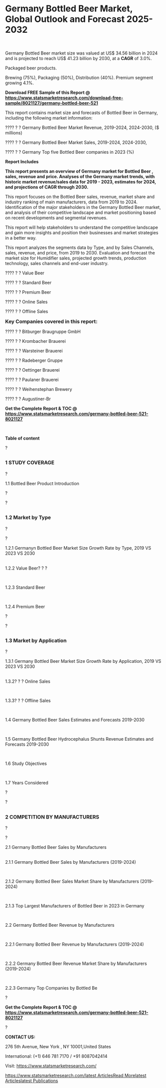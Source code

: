 <h1>Germany Bottled Beer Market, Global Outlook and Forecast 2025-2032</h1><br/><p>Germany Bottled Beer market size was valued at US$ 34.56 billion in 2024 and is projected to reach US$ 41.23 billion by 2030, at a <strong>CAGR</strong> of 3.0%.</p>
 
 
 
 <p>Packaged beer products.</p>
 
 
 
 <p>Brewing (75%), Packaging (50%), Distribution (40%). Premium segment growing 4.1%.</p>
 
 
 
 <p><strong>Download FREE Sample of this Report @ <a href="https://www.statsmarketresearch.com/download-free-sample/8021127/germany-bottled-beer-521">https://www.statsmarketresearch.com/download-free-sample/8021127/germany-bottled-beer-521</a></strong></p>
 
 
 
 <p>This report contains market size and forecasts of Bottled Beer in Germany, including the following market information:</p>
 
 
 
 <p>???? ? ? Germany Bottled Beer Market Revenue, 2019-2024, 2024-2030, ($ millions)</p>
 
 
 
 <p>???? ? ? Germany Bottled Beer Market Sales, 2019-2024, 2024-2030,</p>
 
 
 
 <p>???? ? ? Germany Top five Bottled Beer companies in 2023 (%)</p>
 
 
 
 <p><strong>Report Includes</strong></p>
 
 
 
 <p><strong>This report presents an overview of Germany market for Bottled Beer , sales, revenue and price. Analyses of the Germany market trends, with historic market revenue/sales data for 2019 - 2023, estimates for 2024, and projections of <strong>CAGR</strong> through 2030.</strong></p>
 
 
 
 <p>This report focuses on the Bottled Beer sales, revenue, market share and industry ranking of main manufacturers, data from 2019 to 2024. Identification of the major stakeholders in the Germany Bottled Beer market, and analysis of their competitive landscape and market positioning based on recent developments and segmental revenues.</p>
 
 
 
 <p>This report will help stakeholders to understand the competitive landscape and gain more insights and position their businesses and market strategies in a better way.</p>
 
 
 
 <p>This report analyzes the segments data by Type, and by Sales Channels, sales, revenue, and price, from 2019 to 2030. Evaluation and forecast the market size for Humidifier sales, projected growth trends, production technology, sales channels and end-user industry.</p>
 
 
 
 <p>???? ? ? Value Beer</p>
 
 
 
 <p>???? ? ? Standard Beer</p>
 
 
 
 <p>???? ? ? Premium Beer</p>
 
 
 
 <p>???? ? ? Online Sales</p>
 
 
 
 <p>???? ? ? Offline Sales</p>
 
 
 
 <p><span style="font-size:16px"><strong>Key Companies covered in this report:</strong></span></p>
 
 
 
 <p>???? ? ? Bitburger Braugruppe GmbH</p>
 
 
 
 <p>???? ? ? Krombacher Brauerei</p>
 
 
 
 <p>???? ? ? Warsteiner Brauerei</p>
 
 
 
 <p>???? ? ? Radeberger Gruppe</p>
 
 
 
 <p>???? ? ? Oettinger Brauerei</p>
 
 
 
 <p>???? ? ? Paulaner Brauerei</p>
 
 
 
 <p>???? ? ? Weihenstephan Brewery</p>
 
 
 
 <p>???? ? ? Augustiner-Br</p>
 
 
 
 <div><b>Get the Complete Report & TOC @ <a href="https://www.statsmarketresearch.com/germany-bottled-beer-521-8021127">https://www.statsmarketresearch.com/germany-bottled-beer-521-8021127</a></b></div>
 
 
 
 <p><br />
 
 <b>Table of content</b></p>
 
 
 
 <p>? </p>
 
 
 
 <h2><span style="font-size:16px"><strong>1 STUDY COVERAGE</strong></span></h2>
 
 
 
 <p>? </p>
 
 
 
 <p>1.1 Bottled Beer Product Introduction</p>
 
 
 
 <p>? </p>
 
 
 
 <p>? </p>
 
 
 
 <h2><span style="font-size:16px"><strong>1.2 Market by Type</strong></span></h2>
 
 
 
 <p>? </p>
 
 
 
 <p>? </p>
 
 
 
 <p>1.2.1 Germanyn Bottled Beer Market Size Growth Rate by Type, 2019 VS 2023 VS 2030<br />
 
 <br />
 
 1.2.2 Value Beer? ? ? <br />
 
 <br />
 
 1.2.3 Standard Beer<br />
 
 <br />
 
 1.2.4 Premium Beer<br />
 
 ? </p>
 
 
 
 <p>? </p>
 
 
 
 <h2><span style="font-size:16px"><strong>1.3 Market by Application</strong></span></h2>
 
 
 
 <p>? </p>
 
 
 
 <p>1.3.1 Germany Bottled Beer Market Size Growth Rate by Application, 2019 VS 2023 VS 2030<br />
 
 <br />
 
 1.3.2? ? ? Online Sales<br />
 
 <br />
 
 1.3.3? ? ? Offline Sales<br />
 
 <br />
 
 1.4 Germany Bottled Beer Sales Estimates and Forecasts 2019-2030<br />
 
 <br />
 
 1.5 Germany Bottled Beer Hydrocephalus Shunts Revenue Estimates and Forecasts 2019-2030<br />
 
 <br />
 
 1.6 Study Objectives<br />
 
 <br />
 
 1.7 Years Considered</p>
 
 
 
 <p>? </p>
 
 
 
 <p>? </p>
 
 
 
 <h2><span style="font-size:16px"><strong>2 COMPETITION BY MANUFACTURERS</strong></span></h2>
 
 
 
 <p>? </p>
 
 
 
 <p>? </p>
 
 
 
 <p>2.1 Germany Bottled Beer Sales by Manufacturers<br />
 
 <br />
 
 2.1.1 Germany Bottled Beer Sales by Manufacturers (2019-2024)<br />
 
 <br />
 
 2.1.2 Germany Bottled Beer Sales Market Share by Manufacturers (2019-2024)<br />
 
 <br />
 
 2.1.3 Top Largest Manufacturers of Bottled Beer in 2023 in Germany<br />
 
 <br />
 
 2.2 Germany Bottled Beer Revenue by Manufacturers<br />
 
 <br />
 
 2.2.1 Germany Bottled Beer Revenue by Manufacturers (2019-2024)<br />
 
 <br />
 
 2.2.2 Germany Bottled Beer Revenue Market Share by Manufacturers (2019-2024)<br />
 
 <br />
 
 2.2.3 Germany Top Companies by Bottled Be</p>
 
 
 
 <p>? </p>
 
 
 
 <div><b>Get the Complete Report & TOC @ <a href="https://www.statsmarketresearch.com/germany-bottled-beer-521-8021127">https://www.statsmarketresearch.com/germany-bottled-beer-521-8021127</a></b></div>
 
 
 
 <p>? </p>
 
 
 
 <p><b>CONTACT US:</b><br />
 
 276 5th Avenue, New York , NY 10001,United States<br />
 
 International: (+1) 646 781 7170 / +91 8087042414<br />
 
 Visit: <a href="https://www.statsmarketresearch.com/">https://www.statsmarketresearch.com/</a><br />
 
 <a href="https://gyeongbokgung.com">https://www.statsmarketresearch.com/</a><a href="https://hallyeomaritime.com">latest Articles</a><a href="https://jingwansa.com">Read More</a><a href="https://nguoiviet.jp/">latest Articles</a><a href="https://www.intelmarketresearch.com/">latest Publications</a></p>